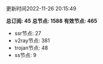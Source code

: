 更新时间2022-11-26 20:15:49

**总订阅: 45**
**总节点: 1588**
**有效节点: 465**
- ssr节点: 27
- v2ray节点: 381
- trojan节点: 48
- ss节点: 9
